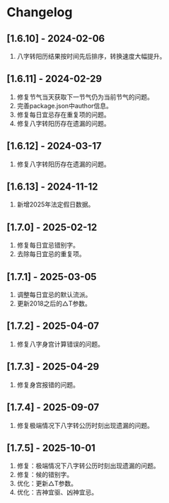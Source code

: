 # Changelog


## [1.6.10] - 2024-02-06
1. 八字转阳历结果按时间先后排序，转换速度大幅提升。

## [1.6.11] - 2024-02-29
1. 修复节气当天获取下一节气仍为当前节气的问题。
2. 完善package.json中author信息。
3. 修复每日宜忌存在重复项的问题。
4. 修复八字转阳历存在遗漏的问题。

## [1.6.12] - 2024-03-17
1. 修复八字转阳历存在遗漏的问题。

## [1.6.13] - 2024-11-12
1. 新增2025年法定假日数据。

## [1.7.0] - 2025-02-12
1. 修复每日宜忌错别字。
2. 去除每日宜忌的重复项。

## [1.7.1] - 2025-03-05
1. 调整每日宜忌的默认流派。
2. 更新2018之后的△T参数。

## [1.7.2] - 2025-04-07
1. 修复八字身宫计算错误的问题。

## [1.7.3] - 2025-04-29
1. 修复身宫报错的问题。

## [1.7.4] - 2025-09-07
1. 修复极端情况下八字转公历时刻出现遗漏的问题。

## [1.7.5] - 2025-10-01
1. 修复：极端情况下八字转公历时刻出现遗漏的问题。
2. 修复：候的错别字。
3. 优化：更新△T参数。
4. 优化：吉神宜驱、凶神宜忌。
